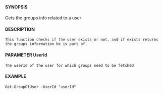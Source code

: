 #### SYNOPSIS
Gets the groups info related to a user

#### DESCRIPTION
    This function checks if the user exists or not, and if exists returns the groups information he is part of.
#### PARAMETER UserId
    The userId of the user for which groups need to be fetched
#### EXAMPLE
    Get-GroupOfUser -UserId "userId"